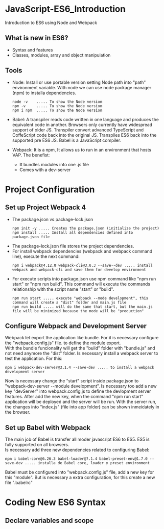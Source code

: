 # JavaScript-ES6_Introduction
Introduction to ES6 using Node and Webpack

## What is new in ES6?
- Syntax and features
- Classes, modules, array and object manipulation

## Tools
- Node: Install or use portable version setting Node path into "path" environment variable. With node we can use node package manager (npm) to installa dependencies.
  ``` command
  node -v    ..... To show the Node version
  npm -v     ..... To show the Node version
  npm i npm  ..... To show the Node version
  ```

- Babel: A transpiler reads code written in one language and produces the equivalent code in another. Browsers only currently have widespread support of older JS. Transpiler convert advanced TypeScript and CoffeScript code back into the original JS. Transpiles ES6 back into the supported pre ES6 JS. Babel is a JavaScript compiler.
 - Webpack: It is a npm, It allows us to run in an environment that hosts VAP. The benefist:
    - It bundles modules into one .js file    
    - Comes with a dev-server
  
# Project Configuration
## Set up Project Webpack 4
- The package.json vs package-lock.json
    ``` command
    npm init -y ..... Creates the package.json (initialize the project)
    npm install ..... Install all dependencies defined into package.json file
    ```
- The package-lock.json file stores the project dependencies.
- For install webpack dependencies (webpack and webpack command line), execute the next command:
    ``` command
    npm i webpack@4.12.0 webpack-cli@3.0.3 --save--dev ..... install webpack and webpack-cli and save them for develop environment  
    ```
- For execute scripts into package.json use npm command like "npm run start" or "npm run build". This command will execute the commands relationship with the script name "start" or "build".
    ```` command
    npm run start ..... execute "webpack --mode development", this command will create a "dist" folder and main.js file
    npm run build ..... will do the same that start, but the main.js file will be minimized because the mode will be "production"
    ````
## Configure Webpack and Development Server
Webpack let export the application like bundle. For it is necessary configure the "webpack.config.js" file. to define the module export. <br>
With the bundle funcionality will get the "build" folder with "bundle.js" and not need anymore the "dist" folder.
Is necessary install a webpack server to test the application. For this:
```` command
npm i webpack-dev-server@3.1.4 --save-dev ..... to install a webpack development server
````
Now is necessary change the "start" script inside package.json to "webpack-dev-server --module development".
Is necessary too add a new key "devServer" into webpack.config.js to define the devlopment server features.
After add the new key, when the command "npm run start" application will be deployed and the server will be run.
With the server run, the changes into "index.js" (file into app folder) can be shown inmeidately in the browser.

## Set up Babel with Webpack
The main job of Babel is transfer all moder javascript ES6 to ES5. ES5 is fully supported on all browsers. <br>
Is necessary add three new dependencies related to configuring Babel:
````command
npm i babel-core@6.26.3 babel-loader@7.1.4 babel-preset-env@1.7.0 --save-dev ..... installa de Babel core, loader y preset environment
````
Babel must be configured into "webpack.config.js" file, add a new key for this "module". But is necessary a extra configuration, for this create a new file ".babelrc"

# Coding New ES6 Syntax
## Declare variables and scope
